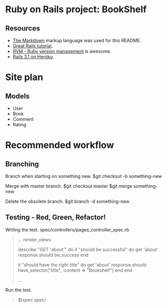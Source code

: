 # Ruby on Rails project: BookShelf

## Resources
* [The Markdown](http://daringfireball.net/projects/markdown) markup language was used for this README.
* [Great Rails tutorial](http://ruby.railstutorial.org/ruby-on-rails-tutorial-book).
* [RVM - Ruby version management](https://rvm.beginrescueend.com) is awesome.
* [Rails 3.1 on Heroku](http://devcenter.heroku.com/articles/rails31_heroku_cedar).

# Site plan

## Models
* User
* Book
* Comment
* Rating


# Recommended workflow

## Branching

Branch when starting on something new.
    $git checkout -b something-new

Merge with master branch.
    $git checkout master
    $git merge something-new

Delete the obsolete branch.
    $git branch -d something-new

## Testing - Red, Green, Refactor!

Writing the test.
spec/controllers/pages_controller_spec.rb

>...
>render_views
>
>  describe "GET 'about'" do
>    it "should be successful" do
>      get 'about'
>      response.should be_success
>    end
>
>    it "should have the right title" do
>      get 'about'
>      response.should have_selector("title", :content => "Bookshelf")
>    end
>  end
>
>...

Run the test.
>$rspec spec/
